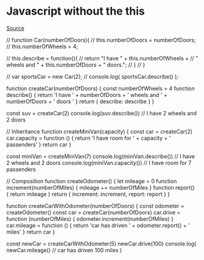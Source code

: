 # Javascript without the this

[Source](http://radar.oreilly.com/2014/03/javascript-without-the-this.html)

// function Car(numberOfDoors){
//     this.numberOfDoors = numberOfDoors;
//     this.numberOfWheels = 4;

//     this.describe = function(){
//       return "I have " + this.numberOfWheels +
//         " wheels and " + this.numberOfDoors + " doors.";
//     }
//   }

//   var sportsCar = new Car(2);
//   console.log( sportsCar.describe() );


function createCar(numberOfDoors) {
    const numberOfWheels = 4
    function describe() {
        return 'I have ' + numberOfDoors + ' wheels and ' + numberOfDoors + ' doors '
    }
    return {
        describe: describe
    }
}


const suv = createCar(2)
console.log(suv.describe()) // I have 2 wheels and 2 doors


// Inheritance
function createMiniVan(capacity) {
    const car = createCar(2)
    car.capacity = function () {
        return 'I have room for ' + capacity + ' passenders'
    }
    return car
}

const miniVan = createMiniVan(7)
console.log(miniVan.describe()) // I have 2 wheels and 2 doors
console.log(miniVan.capacity()) // I have room for 7 passenders

// Composition
function createOdometer() {
    let mileage = 0
    function increment(numberOfMiles) { mileage += numberOfMiles }
    function report() { return mileage }
    return {
        increment: increment,
        report: report
    }
}

function createCarWithOdometer(numberOfDoors) {
    const odometer = createOdometer()
    const car = createCar(numberOfDoors)
    car.drive = function (numberOfMiles) {
        odometer.increment(numberOfMiles)
    }
    car.mileage = function () {
        return 'car has driven ' + odometer.report() + ' miles'
    }
    return car
}

const newCar = createCarWithOdometer(5)
newCar.drive(100)
console.log(
    newCar.mileage() // car has driven 100 miles
)
